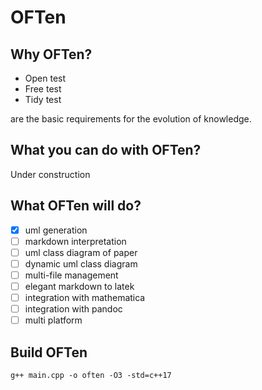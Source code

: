 [](oftenstart)
[](include_yes)
[](name_modified)
[](type_class)
[](superclass_)
[](oftenstop)

# OFTen

## Why OFTen?
* Open [](composition_open_composed'by) test
* Free [](composition_free_composed'by) test 
* Tidy [](composition_tidy_composed'by) test

are the basic requirements for the evolution of knowledge.

## What you can do with OFTen?
Under construction

## What OFTen will do?
* [x] uml generation
* [ ] markdown interpretation
* [ ] uml class diagram of paper
* [ ] dynamic uml class diagram
* [ ] multi-file management
* [ ] elegant markdown to latek
* [ ] integration with mathematica
* [ ] integration with pandoc
* [ ] multi platform

## Build OFTen
```
g++ main.cpp -o often -O3 -std=c++17
```
